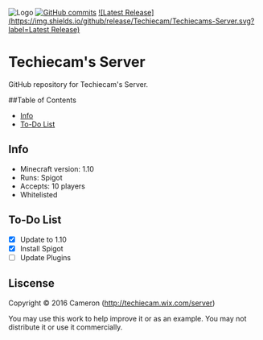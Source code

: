 ![Logo](https://cloud.githubusercontent.com/assets/20188037/16421438/08489afa-3da9-11e6-84c2-8c7ba267add8.PNG)
[![GitHub commits](https://img.shields.io/github/commits-since/Techiecam/Techiecams-Server/0.01-alpha.svg)]()
[![Latest Release](https://img.shields.io/github/release/Techiecam/Techiecams-Server.svg?label=Latest Release)](https://github.com/Techiecam/Techiecams-Server/releases)

# Techiecam's Server

GitHub repository for Techiecam's Server.

##Table of Contents
* [Info](#info)
* [To-Do List](#to-do-list)

## Info

* Minecraft version: 1.10
* Runs: Spigot
* Accepts: 10 players
* Whitelisted

## To-Do List

- [x] Update to 1.10
- [x] Install Spigot
- [ ] Update Plugins

## Liscense

Copyright © 2016 Cameron (http://techiecam.wix.com/server)

You may use this work to help improve it or as an example. You may not distribute it or use it commercially.


